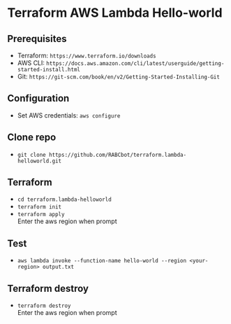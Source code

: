 # Terraform AWS Lambda Hello-world 

## Prerequisites
- Terraform: `https://www.terraform.io/downloads`
- AWS CLI: `https://docs.aws.amazon.com/cli/latest/userguide/getting-started-install.html`
- Git: `https://git-scm.com/book/en/v2/Getting-Started-Installing-Git`

## Configuration
- Set AWS credentials: `aws configure`

## Clone repo
- `git clone https://github.com/RABCbot/terraform.lambda-helloworld.git`

## Terraform
- `cd terraform.lambda-helloworld`
- `terraform init`
- `terraform apply`
</br>Enter the aws region when prompt

## Test
- `aws lambda invoke --function-name hello-world --region <your-region> output.txt`

## Terraform destroy
- `terraform destroy`
</br>Enter the aws region when prompt
